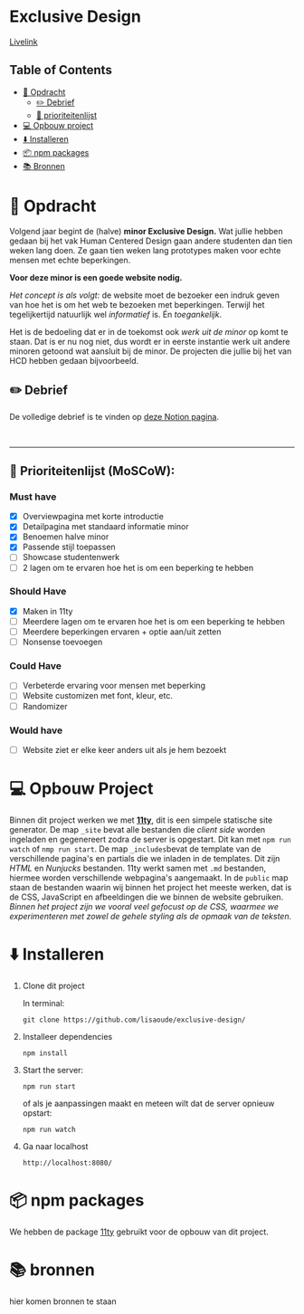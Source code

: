 # Exclusive Design

[Livelink](https://exclusive-design.netlify.app/)

## Table of Contents
- [💬 Opdracht](#-opdracht)
    - [✏️ Debrief](#pencil2-debrief)
    - [👑 prioriteitenlijst](#crown-prioriteitenlijst-moscow)
- [💻 Opbouw project](#-opbouw-project)
- [⬇️ Installeren](#%EF%B8%8F-installeren)
- [📦 npm packages](#-npm-packages)
- [📚 Bronnen](#-bronnen)

# 💬 Opdracht 

Volgend jaar begint de (halve) **minor Exclusive Design.** Wat jullie hebben gedaan bij het
vak Human Centered Design gaan andere studenten dan tien weken lang doen. Ze gaan tien
weken lang prototypes maken voor echte mensen met echte beperkingen.

**Voor deze minor is een goede website nodig.**

*Het concept is als volgt:* de website moet de bezoeker een indruk geven van hoe het is
om het web te bezoeken met beperkingen. Terwijl het tegelijkertijd natuurlijk wel
*informatief* is. Én *toegankelijk*.

Het is de bedoeling dat er in de toekomst ook *werk uit de minor* op komt te staan. Dat is
er nu nog niet, dus wordt er in eerste instantie werk uit andere minoren getoond wat
aansluit bij de minor. De projecten die jullie bij het van HCD hebben gedaan
bijvoorbeeld.

## :pencil2: Debrief

De volledige debrief is te vinden op [deze Notion pagina](https://www.notion.so/lisaoude/Debrief-991ec9b658554cc7b65f7a474989638f).

</br>

---

## :crown: Prioriteitenlijst (MoSCoW):

### Must have
- [x] Overviewpagina met korte introductie
- [X] Detailpagina met standaard informatie minor
- [x] Benoemen halve minor
- [x] Passende stijl toepassen
- [ ] Showcase studentenwerk
- [ ] 2 lagen om te ervaren hoe het is om een beperking te hebben

### Should Have
- [X] Maken in 11ty
- [ ] Meerdere lagen om te ervaren hoe het is om een beperking te hebben
- [ ] Meerdere beperkingen ervaren + optie aan/uit zetten
- [ ] Nonsense toevoegen

### Could Have
- [ ] Verbeterde ervaring voor mensen met beperking
- [ ] Website customizen met font, kleur, etc.
- [ ] Randomizer

### Would have
- [ ] Website ziet er elke keer anders uit als je hem bezoekt

# 💻 Opbouw Project

Binnen dit project werken we met **[11ty](https://www.11ty.dev/)**, dit is een simpele statische site generator. De map `_site` bevat alle bestanden die *client side* worden ingeladen en gegenereert zodra de server is opgestart. Dit kan met `npm run watch` of `nmp run start`. De map `_includes`bevat de template van de verschillende pagina's en partials die we inladen in de templates. Dit zijn *HTML* en *Nunjucks* bestanden. 11ty werkt samen met `.md` bestanden, hiermee worden verschillende webpagina's aangemaakt. In de `public` map staan de bestanden waarin wij binnen het project het meeste werken, dat is de CSS, JavaScript en afbeeldingen die we binnen de website gebruiken. *Binnen het project zijn we vooral veel gefocust op de CSS, waarmee we experimenteren met zowel de gehele styling als de opmaak van de teksten.* 

# ⬇️ Installeren

1. Clone dit project 

    In terminal:
    ```
    git clone https://github.com/lisaoude/exclusive-design/
    ```

2. Installeer dependencies
    ```
    npm install
    ```

3. Start the server:
    ```
    npm run start
    ```

    of als je aanpassingen maakt en meteen wilt dat de server opnieuw opstart:

    ```
    npm run watch
    ```

4. Ga naar localhost
    ```
    http://localhost:8080/
    ```

# 📦 npm packages

We hebben de package [11ty](https://www.11ty.dev/) gebruikt voor de opbouw van dit project. 

# 📚 bronnen

hier komen bronnen te staan